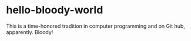 # hello-bloody-world
This is a time-honored tradition in computer programming and on Git hub, apparently. Bloody!
